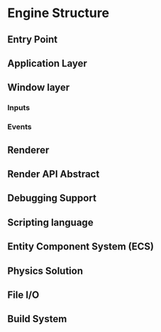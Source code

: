 # Engine Structure

## Entry Point

## Application Layer

## Window layer

### Inputs

### Events

## Renderer

## Render API Abstract

## Debugging Support

## Scripting language

## Entity Component System (ECS)

## Physics Solution

## File I/O

## Build System


